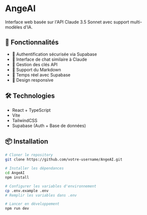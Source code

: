 # AngeAI

Interface web basée sur l'API Claude 3.5 Sonnet avec support multi-modèles d'IA.

## 🚀 Fonctionnalités

- 🔐 Authentification sécurisée via Supabase
- 💬 Interface de chat similaire à Claude
- 🔑 Gestion des clés API
- 📝 Support du Markdown
- 🔄 Temps réel avec Supabase
- 📱 Design responsive

## 🛠️ Technologies

- React + TypeScript
- Vite
- TailwindCSS
- Supabase (Auth + Base de données)

## 📦 Installation

```bash
# Cloner le repository
git clone https://github.com/votre-username/AngeAI.git

# Installer les dépendances
cd AngeAI
npm install

# Configurer les variables d'environnement
cp .env.example .env
# Remplir les variables dans .env

# Lancer en développement
npm run dev